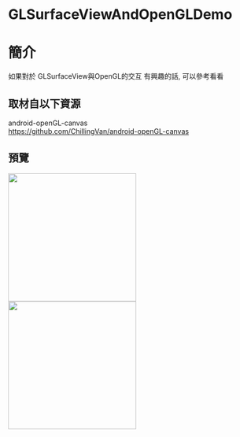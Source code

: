 # GLSurfaceViewAndOpenGLDemo

簡介
==================================
如果對於 GLSurfaceView與OpenGL的交互 有興趣的話, 可以參考看看                                   

取材自以下資源
--------
android-openGL-canvas                                  
https://github.com/ChillingVan/android-openGL-canvas
                          
預覽
--------
<p align="left">
  <img src="https://i.imgur.com/yFIcpI4.png" width="260"/>
  <img src="https://i.imgur.com/5GwTylI.png" width="260"/>
</p> 
